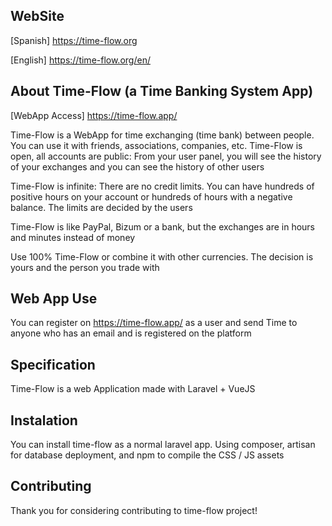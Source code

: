 ## WebSite

[Spanish] https://time-flow.org

[English] https://time-flow.org/en/

## About Time-Flow (a Time Banking System App)

[WebApp Access] https://time-flow.app/

Time-Flow is a WebApp for time exchanging (time bank) between people. You can use it with friends, associations, companies, etc.
Time-Flow is open, all accounts are public: From your user panel, you will see the history of your exchanges and you can see the history of other users

Time-Flow is infinite: There are no credit limits. You can have hundreds of positive hours on your account or hundreds of hours with a negative balance. The limits are decided by the users

Time-Flow is like PayPal, Bizum or a bank, but the exchanges are in hours and minutes instead of money

Use 100% Time-Flow or combine it with other currencies. The decision is yours and the person you trade with

## Web App Use

You can register on https://time-flow.app/ as a user and send Time to anyone who has an email and is registered on the platform

## Specification

Time-Flow is a web Application made with Laravel + VueJS

## Instalation

You can install time-flow as a normal laravel app. Using composer, artisan for database deployment, and npm to compile the CSS / JS assets

## Contributing

Thank you for considering contributing to time-flow project!
